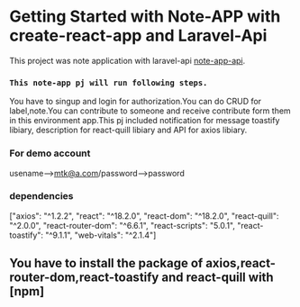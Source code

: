 # Getting Started with Note-APP with create-react-app and Laravel-Api

This project was note application with laravel-api [note-app-api](https://github.com/leopico/note-app-api).

### `This note-app pj will run following steps.`

You have to singup and login for authorization.You can do CRUD for label,note.You can contribute to someone and receive contribute form them in this environment app.This pj included notification for message toastify libiary, description for react-quill libiary and API for axios libiary.

### For demo account
usename-->mtk@a.com/password-->password

### dependencies

["axios": "^1.2.2",
"react": "^18.2.0",
"react-dom": "^18.2.0",
"react-quill": "^2.0.0",
"react-router-dom": "^6.6.1",
"react-scripts": "5.0.1",
"react-toastify": "^9.1.1",
"web-vitals": "^2.1.4"]

## You have to install the package of axios,react-router-dom,react-toastify and react-quill with [npm]



